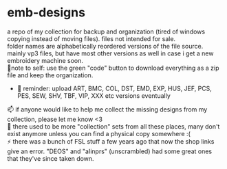 # emb-designs
a repo of my collection for backup and organization (tired of windows copying instead of moving files).
files not intended for sale.<br/>
folder names are alphabetically reordered versions of the file source.<br/>
mainly vp3 files, but have most other versions as well in case i get a new embroidery machine soon.<br/>
💞️note to self: use the green "code" button to download everything as a zip file and keep the organization.<br/>

* 🌱 reminder: upload ART, BMC, COL, DST, EMD, EXP, HUS, JEF, PCS, PES, SEW, SHV, TBF, VIP, XXX etc versions eventually

📫 if anyone would like to help me collect the missing designs from my collection, please let me know <3<br/>
👀 there used to be more "collection" sets from all these places, many don't exist anymore unless you can find a physical copy somewhere :(<br/>
⚡ there was a bunch of FSL stuff a few years ago that now the shop links give an error. "DEOS" and "aIinprs" (unscrambled) had some great ones that they've since taken down.
